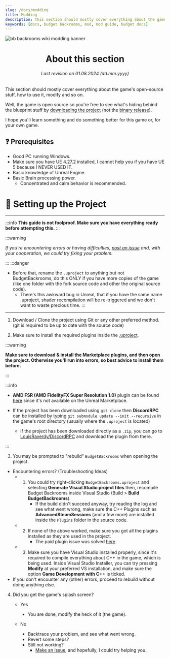 ```yaml
---
slug: /docs/modding
title: Modding
description: This section should mostly cover everything about the game's open-source stuff, how to use it, modify and so on.
keywords: [docs, budget backrooms, mod, mod guide, budget docs]
---
```


![bb backrooms wiki modding banner](https://user-images.githubusercontent.com/32200281/232258762-98b0885e-b8b1-42fe-a3d9-62c8b9c530c2.png)
<div align="center">

# About this section
###### Last revision on 01.08.2024 (dd.mm.yyyy)
</div>

This section should mostly cover everything about the game's open-source stuff, how to use it, modify and so on.

Well, the game is open source so you're free to see what's hiding behind the blueprint stuff by [downloading the project](https://github.com/DavidJoacaRo/Budget-Backrooms/releases) (not the [binary release](https://github.com/DavidJoacaRo/Budget-Backrooms/releases)).

I hope you'll learn something and do something better for this game or, for your own game.

## ❓ Prerequisites

* Good PC running Windows.
* Make sure you have UE 4.27.2 installed, I cannot help you if you have UE 5 because I NEVER USED IT.
* Basic knowledge of Unreal Engine.
* Basic Brain processing power.
    * Concentrated and calm behavior is recommended.


# 📁 Setting up the Project
---

:::info
**This guide is not foolproof. Make sure you have everything ready before attempting this.**
:::


:::warning

*If you're encountering errors or having difficulties, [post an issue](https://github.com/DavidJoacaRo/Budget-Backrooms/issues) and, with your cooperation, we could try fixing your problem.*

:::
:::danger
* Before that, rename the `.uproject` to anything but not BudgetBackrooms, do this ONLY if you have more copies of the game (like one folder with the fork source code and other the original source code).
    * There's this awkward bug in Unreal, that if you have the same name .uproject, shader recompilation will be re-triggered and we don't want to waste precious time.
:::

---

1. Download / Clone the project using Git or any other preferred method. (git is required to be up to date with the source code)

2. Make sure to install the required plugins inside the [.uproject](https://github.com/DavidJoacaRo/Budget-Backrooms/blob/main/BudgetBackrooms.uproject).

:::warning

**Make sure to download & install the Marketplace plugins, and then open the project. Otherwise you'll run into errors, so best advice to install them before.**

:::

:::info

* **AMD FSR (AMD FidelityFX Super Resolution 1.0)** plugin can be found [here](https://gpuopen.com/fidelityfx-superresolution/) since it's not available on the Unreal Marketplace.

* If the project has been downloaded using `git clone` then **DiscordRPC** can be installed by typing `git submodule update --init --recursive` in the game's root directory (usually where the `.uproject` is located)
    * If the project has been downloaded directly as a `.zip`, you can go to [LouisRaverdy/DiscordRPC](https://github.com/LouisRaverdy/DiscordRPC) and download the plugin from there.

:::


3. You may be prompted to "rebuild" `BudgetBackrooms` when opening the project.
* Encountering errors? (Troubleshooting Ideas)
    * 1. You could try right-clicking `BudgetBackrooms.uproject` and selecting **Generate Visual Studio project files** then, recompile Budget Backrooms inside Visual Studio (Build > **Build BudgetBackrooms**).
            * If the build didn't succeed anyway, try reading the log and see what went wrong, make sure the C++ Plugins such as **AdvancedSteamSessions** (and a few more) are installed inside the `Plugins` folder in the source code.
    * 2. If none of the above worked, make sure you got all the plugins installed as they are used in the project.
            * The paid plugin issue was solved [here](https://github.com/DavidJoacaRo/Budget-Backrooms/pull/28)
    * 3. Make sure you have Visual Studio installed properly, since it's required to compile everything about C++ in the game, which is being used. Inside Visual Studio Installer, you can try pressing **Modify** at your preferred VS installation, and make sure the option **Game Development with C++** is ticked.
* If you don't encounter any (other) errors, proceed to rebuild without doing anything else.

4. Did you get the game's splash screen?
    * Yes
        * You are done, modify the heck of it (the game).

    * No
        * Backtrace your problem, and see what went wrong.
        * Revert some steps?
        * Still not working?
            * [Make an issue](https://github.com/DavidJoacaRo/Budget-Backrooms/issues/new), and hopefully, I could try helping you.

